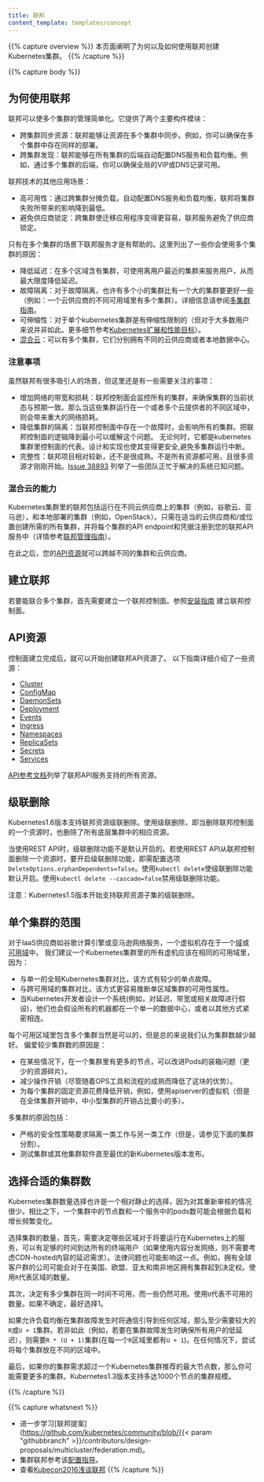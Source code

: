 ```yaml
---
title: 联邦
content_template: templates/concept
---
```


{{% capture overview %}}
本页面阐明了为何以及如何使用联邦创建Kubernetes集群。
{{% /capture %}}

{{% capture body %}}
## 为何使用联邦

联邦可以使多个集群的管理简单化。它提供了两个主要构件模块：

  * 跨集群同步资源：联邦能够让资源在多个集群中同步。例如，你可以确保在多个集群中存在同样的部署。
  * 跨集群发现：联邦能够在所有集群的后端自动配置DNS服务和负载均衡。例如，通过多个集群的后端，你可以确保全局的VIP或DNS记录可用。

联邦技术的其他应用场景：

* 高可用性：通过跨集群分摊负载，自动配置DNS服务和负载均衡，联邦将集群失败所带来的影响降到最低。
* 避免供应商锁定：跨集群使迁移应用程序变得更容易，联邦服务避免了供应商锁定。


只有在多个集群的场景下联邦服务才是有帮助的。这里列出了一些你会使用多个集群的原因：

* 降低延迟：在多个区域含有集群，可使用离用户最近的集群来服务用户，从而最大限度降低延迟。
* 故障隔离：对于故障隔离，也许有多个小的集群比有一个大的集群要更好一些（例如：一个云供应商的不同可用域里有多个集群）。详细信息请参阅[多集群指南](/docs/admin/multi-cluster)。
* 可伸缩性：对于单个kubernetes集群是有伸缩性限制的（但对于大多数用户来说并非如此。更多细节参考[Kubernetes扩展和性能目标](https://git.k8s.io/community/sig-scalability/goals.md)）。
* [混合云](#混合云的能力)：可以有多个集群，它们分别拥有不同的云供应商或者本地数据中心。

### 注意事项

虽然联邦有很多吸引人的场景，但这里还是有一些需要关注的事项：

* 增加网络的带宽和损耗：联邦控制面会监控所有的集群，来确保集群的当前状态与预期一致。那么当这些集群运行在一个或者多个云提供者的不同区域中，则会带来重大的网络损耗。
* 降低集群的隔离：当联邦控制面中存在一个故障时，会影响所有的集群。把联邦控制面的逻辑降到最小可以缓解这个问题。 无论何时，它都是kubernetes集群里控制面的代表。设计和实现也使其变得更安全,避免多集群运行中断。
* 完整性：联邦项目相对较新，还不是很成熟。不是所有资源都可用，且很多资源才刚刚开始。[Issue 38893](https://github.com/kubernetes/kubernetes/issues/38893) 列举了一些团队正忙于解决的系统已知问题。

### 混合云的能力

Kubernetes集群里的联邦包括运行在不同云供应商上的集群（例如，谷歌云、亚马逊），和本地部署的集群（例如，OpenStack）。只需在适当的云供应商和/或位置创建所需的所有集群，并将每个集群的API endpoint和凭据注册到您的联邦API服务中（详情参考[联邦管理指南](/docs/admin/federation/)）。

在此之后，您的[API资源](#api资源)就可以跨越不同的集群和云供应商。

## 建立联邦

若要能联合多个集群，首先需要建立一个联邦控制面。参照[安装指南](/docs/tutorials/federation/set-up-cluster-federation-kubefed/) 建立联邦控制面。

## API资源

控制面建立完成后，就可以开始创建联邦API资源了。
以下指南详细介绍了一些资源：

* [Cluster](/docs/tasks/administer-federation/cluster/)
* [ConfigMap](/docs/tasks/administer-federation/configmap/)
* [DaemonSets](/docs/tasks/administer-federation/daemonset/)
* [Deployment](/docs/tasks/administer-federation/deployment/)
* [Events](/docs/tasks/administer-federation/events/)
* [Ingress](/docs/tasks/administer-federation/ingress/)
* [Namespaces](/docs/tasks/administer-federation/namespaces/)
* [ReplicaSets](/docs/tasks/administer-federation/replicaset/)
* [Secrets](/docs/tasks/administer-federation/secret/)
* [Services](/docs/concepts/cluster-administration/federation-service-discovery/)

[API参考文档](/docs/reference/federation/)列举了联邦API服务支持的所有资源。

## 级联删除

Kubernetes1.6版本支持联邦资源级联删除。使用级联删除，即当删除联邦控制面的一个资源时，也删除了所有底层集群中的相应资源。

当使用REST API时，级联删除功能不是默认开启的。若使用REST API从联邦控制面删除一个资源时，要开启级联删除功能，即需配置选项 `DeleteOptions.orphanDependents=false`。使用`kubectl delete`使级联删除功能默认开启。使用`kubectl delete --cascade=false`禁用级联删除功能。

注意：Kubernetes1.5版本开始支持联邦资源子集的级联删除。

## 单个集群的范围

对于IaaS供应商如谷歌计算引擎或亚马逊网络服务，一个虚拟机存在于一个[域](https://cloud.google.com/compute/docs/zones)或[可用域](http://docs.aws.amazon.com/AWSEC2/latest/UserGuide/using-regions-availability-zones.html)中。
我们建议一个Kubernetes集群里的所有虚机应该在相同的可用域里，因为：

  - 与单一的全局Kubernetes集群对比，该方式有较少的单点故障。
  - 与跨可用域的集群对比，该方式更容易推断单区域集群的可用性属性。
  - 当Kubernetes开发者设计一个系统(例如，对延迟、带宽或相关故障进行假设)，他们也会假设所有的机器都在一个单一的数据中心，或者以其他方式紧密相连。

每个可用区域里包含多个集群当然是可以的，但是总的来说我们认为集群数越少越好。
偏爱较少集群数的原因是：

  - 在某些情况下，在一个集群里有更多的节点，可以改进Pods的装箱问题（更少的资源碎片）。
  - 减少操作开销（尽管随着OPS工具和流程的成熟而降低了这块的优势）。
  - 为每个集群的固定资源花费降低开销，例如，使用apiserver的虚拟机（但是在全体集群开销中，中小型集群的开销占比要小的多）。

多集群的原因包括：

  - 严格的安全性策略要求隔离一类工作与另一类工作（但是，请参见下面的集群分割）。
  - 测试集群或其他集群软件直至最优的新Kubernetes版本发布。

## 选择合适的集群数

Kubernetes集群数量选择也许是一个相对静止的选择，因为对其重新审核的情况很少。相比之下，一个集群中的节点数和一个服务中的pods数可能会根据负载和增长频繁变化。

选择集群的数量，首先，需要决定哪些区域对于将要运行在Kubernetes上的服务，可以有足够的时间到达所有的终端用户（如果使用内容分发网络，则不需要考虑CDN-hosted内容的延迟需求）。法律问题也可能影响这一点。例如，拥有全球客户群的公司可能会对于在美国、欧盟、亚太和南非地区拥有集群起到决定权。使用`R`代表区域的数量。

其次，决定有多少集群在同一时间不可用，而一些仍然可用。使用`U`代表不可用的数量。如果不确定，最好选择1。

如果允许负载均衡在集群故障发生时将通信引导到任何区域，那么至少需要较大的`R`或`U + 1`集群。若非如此（例如，若要在集群故障发生时确保所有用户的低延迟），则需要`R * (U + 1)`集群(在每一个`R`区域里都有`U + 1`)。在任何情况下，尝试将每个集群放在不同的区域中。

最后，如果你的集群需求超过一个Kubernetes集群推荐的最大节点数，那么你可能需要更多的集群。Kubernetes1.3版本支持多达1000个节点的集群规模。

{{% /capture %}}

{{% capture whatsnext %}}
* 进一步学习[联邦提案](https://github.com/kubernetes/community/blob/{{< param "githubbranch" >}}/contributors/design-proposals/multicluster/federation.md)。
* 集群联邦参考该[配置指导](/docs/tutorials/federation/set-up-cluster-federation-kubefed/)。
* 查看[Kubecon2016浅谈联邦](https://www.youtube.com/watch?v=pq9lbkmxpS8)
{{% /capture %}}